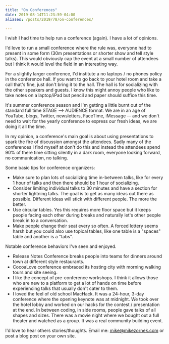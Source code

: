 ```yaml
---
title: "On Conferences"
date: 2019-08-14T11:23:59-04:00
aliases: /posts/2019/78/on-conferences/

---
```


I wish I had time to help run a conference (again). I have a lot of opinions.

I'd love to run a small conference where the rule was, everyone had to present in some form (30m presentations or shorter show and tell style talks). This would obviously cap the event at a small number of attendees but I think it would level the field in an interesting way.

For a slightly larger conference, I'd institute a no laptops / no phones policy in the conference hall. If you want to go back to your hotel room and take a call that's fine, just don't bring it to the hall. The hall is for socializing with the other speakers and guests. I know this might annoy people who like to take notes on a laptop/iPad but pencil and paper should suffice this time.

It's summer conference season and I'm getting a little burnt out of the standard full time STAGE --> AUDIENCE format. We are in an age of YouTube, blogs, Twitter, newsletters, FaceTime, iMessage -- and we don't need to wait for the yearly conference to express our fresh ideas, we are doing it all the time. 

In my opinion, a conference's main goal is about using presentations to spark the fire of discussion amongst the attendees. Sadly many of the conferences I find myself at don't do this and instead the attendees spend 90% of there time sitting silently in a dark room, everyone looking forward, no communication, no talking.

Some basic tips for conference organizers:

* Make sure to plan lots of socializing time in-between talks, like for every 1 hour of talks and then there should be 1 hour of socializing.
* Consider limiting individual talks to 30 minutes and have a section for shorter lightning talks. The goal is to get as many ideas out there as possible. Different ideas will stick with different people. The more the better.
* Use circular tables. Yes this requires more floor space but it keeps people facing each other during breaks and naturally let's other people break in to a conversation.
* Make people change their seat every so often. A forced lottery seems harsh but you could also use topical tables, like one table is a "spaces" table and another is a "tabs".

Notable conference behaviors I've seen and enjoyed.

* Release Notes Conference breaks people into teams for dinners around town at different style restaurants.
* CocoaLove conference embraced its hosting city with morning walking tours and site seeing.
* I like the concept of pre-conference workshops. I think it allows those who are new to a platform to get a lot of hands on time before experiencing talks that usually don't cater to them.
* I loved the feel of old school MacHack. It was a 24-hour, 3-day conference where the opening keynote was at midnight. We took over the hotel lobby and worked on our hacks for the contest / presentation at the end. In between coding, in side rooms, people gave talks of all shapes and sizes. There was a movie night where we bought out a full theater and watched as a group. It was a real community building event.

I'd love to hear others stories/thoughts. Email me: <mike@mikezornek.com> or post a blog post on your own site.
